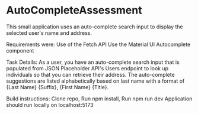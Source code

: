 # AutoCompleteAssessment

This small application uses an auto-complete search input to display the selected user's name and address.

Requirements were: Use of the Fetch API Use the Material UI Autocomplete component

Task Details: As a user, you have an auto-complete search input that is populated from JSON Placeholder API's Users endpoint to look up individuals so that you can retrieve their address. The auto-complete suggestions are listed alphabetically based on last name with a format of {Last Name} {Suffix}, {First Name} {Title}.

Build instructions: Clone repo, Run npm install, Run npm run dev
Application should run locally on localhost:5173
